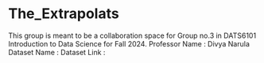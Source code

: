 # The_Extrapolats
This group is meant to be a collaboration space for Group no.3 in DATS6101 Introduction to Data Science for Fall 2024.
Professor Name : Divya Narula 
Dataset Name : 
Dataset Link : 
